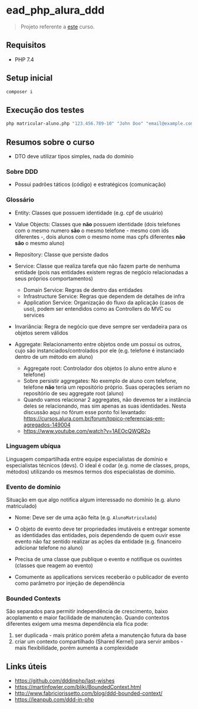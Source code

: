 # ead_php_alura_ddd

> Projeto referente a [este](https://cursos.alura.com.br/course/domain-driven-design-php) curso.

## Requisitos

- PHP 7.4

## Setup inicial

```sh
composer i
```

## Execução dos testes

```sh
php matricular-aluno.php "123.456.789-10" "John Doo" "email@example.com"
```

## Resumos sobre o curso

- DTO deve utilizar tipos simples, nada do domínio

### Sobre DDD

- Possui padrões táticos (código) e estratégicos (comunicação)

### Glossário

- Entity: Classes que possuem identidade (e.g. cpf de usuário)
- Value Objects: Classes que **não** possuem identidade (dois telefones com o mesmo numero **são** o mesmo telefone - mesmo com ids diferentes -, dois alunos com o mesmo nome mas cpfs diferentes **não são** o mesmo aluno)
- Repository: Classe que persiste dados
- Service: Classe que realiza tarefa que não fazem parte de nenhuma entidade (pois nas entidades existem regras de negócio relacionadas a seus próprios comportamentos)
    - Domain Service: Regras de dentro das entidades
    - Infrastructure Service: Regras que dependem de detalhes de infra
    - Application Service: Organização do fluxo da aplicação (casos de uso), podem ser entendidos como as Controllers do MVC ou services

- Invariância: Regra de negócio que deve sempre ser verdadeira para os objetos serem válidos
- Aggregate: Relacionamento entre objetos onde um possui os outros, cujo são instanciados/controlados por ele (e.g. telefone é instanciado dentro de um método em aluno)
    - Aggregate root: Controlador dos objetos (o aluno entre aluno e telefone)
    - Sobre persistir aggregates: No exemplo de aluno com telefone, telefone **não** teria um repositório próprio. Suas operações seriam no repositório de seu aggregate root (aluno)
    - Quando vamos relacionar 2 aggregates, não devemos ter a instância deles se relacionando, mas sim apenas as suas identidades. Nesta discussão aqui no fórum esse ponto foi levantado: https://cursos.alura.com.br/forum/topico-referencias-em-agregados-149004
    - https://www.youtube.com/watch?v=1AEOcQWQR2o

### Linguagem ubíqua

Linguagem compartilhada entre equipe especialistas de domínio e especialistas técnicos (devs). O ideal é codar (e.g. nome de classes, props, métodos) utilizando os mesmos termos dos especialistas de domínio.

### Evento de domínio

Situação em que algo notifica algum interessado no domínio (e.g. aluno matriculado)
- Nome: Deve ser de uma ação feita (e.g. `AlunoMatriculado`)
- O objeto de evento deve ter propriedades imutáveis e entregar somente as identidades das entidades, pois dependendo de quem ouvir esse evento não faz sentido realizar as ações da entidade (e.g. financeiro adicionar telefone no aluno)

- Precisa de uma classe que publique o evento e notifique os ouvintes (classes que reagem ao evento)

- Comumente as applications services receberão o publicador de evento como parâmetro por injeção de dependência

### Bounded Contexts

São separados para permitir independência de crescimento, baixo acoplamento e maior facilidade de manutenção. Quando contextos diferentes exigem uma mesma dependência ela fica pode:

1. ser duplicada - mais prático porém afeta a manutenção futura da base
2. criar um contexto compartilhado (Shared Kernel) para servir ambos - mais flexibilidade, porém aumenta a complexidade

## Links úteis

- https://github.com/dddinphp/last-wishes
- https://martinfowler.com/bliki/BoundedContext.html
- http://www.fabriciorissetto.com/blog/ddd-bounded-context/
- https://leanpub.com/ddd-in-php
